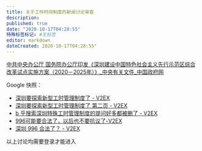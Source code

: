 ```yaml
---
title: 关于工作时间制度的新闻讨论审查
description:
published: true
date: "2020-10-17T04:28:55"
特殊标签标记: #无标签
editor: markdown
dateCreated: 2020-10-17T04:28:55"
---
```


[中共中央办公厅 国务院办公厅印发《深圳建设中国特色社会主义先行示范区综合改革试点实施方案（2020－2025年）》_中央有关文件_中国政府网](https://web.archive.org/web/20201012003401/http://www.gov.cn/zhengce/2020-10/11/content_5550408.htm)

Google 快照：

+ [深圳要探索新型工时管理制度了 - V2EX](https://archive.is/8tDa7 "https://hk.v2ex.com/t/714032")
+ [深圳要探索新型工时管理制度了 第二页 - V2EX](https://archive.is/RvhlL "https://www.v2ex.com/t/714032?p=2")
+ [b 乎搜索深圳特殊工时管理制度的提问好多都被删了 - V2EX](https://archive.is/6nu6J "https://v2ex.com/t/714357")
+ [996可能要合法了，以后也不要抗议了-V2EX](https://archive.is/NKSKS "https://s.v2ex.com/t/715334")
+ [深圳 996 合法了？ - V2EX](https://archive.vn/PQcMg "https://hk.v2ex.com/t/714214")

以上讨论均需要登录才能进入

<!--
+ [国务院开始鼓励一周休假2.5天，假如真的实行了周休2.5天，那么这对各行业的经济会造成哪些影响？ - 知乎](https://web.archive.org/web/20201017002603/https://www.zhihu.com/question/34459176)
+ [怎样看待各省陆续试行的周末2.5天弹性作息？ - 知乎](https://web.archive.org/web/20201017002508/https://www.zhihu.com/question/382261606)
-->
